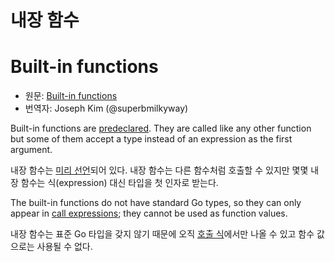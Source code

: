 # 내장 함수

# Built-in functions

* 원문: [Built-in functions](https://golang.org/ref/spec#Built-in_functions)
* 번역자: Joseph Kim (@superbmilkyway)

Built-in functions are [predeclared](/Declarations%20and%20scope/predeclared_identifiers.html). They are called like any other function but some of them accept a type instead of an expression as the first argument.

내장 함수는 [미리 선언](/Declarations%20and%20scope/predeclared_identifiers.html)되어 있다. 내장 함수는 다른 함수처럼 호출할 수 있지만 몇몇 내장 함수는 식(expression) 대신 타입을 첫 인자로 받는다.

The built-in functions do not have standard Go types, so they can only appear in [call expressions](/Expressions/calls.html); they cannot be used as function values.

내장 함수는 표준 Go 타입을 갖지 않기 때문에 오직 [호출 식](/Expressions/calls.html)에서만 나올 수 있고 함수 값으로는 사용될 수 없다.